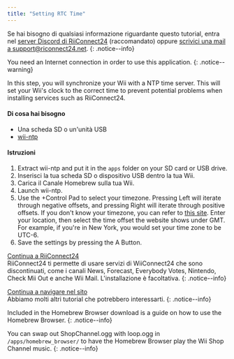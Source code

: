 ```yaml
---
title: "Setting RTC Time"
---
```


Se hai bisogno di qualsiasi informazione riguardante questo tutorial, entra nel [server Discord di RiiConnect24](https://discord.gg/rc24) (raccomandato) oppure [scrivici una mail a support@riconnect24.net](mailto:support@riiconnect24.net).
{: .notice--info}

You need an Internet connection in order to use this application.
{: .notice--warning}

In this step, you will synchronize your Wii with a NTP time server. This will set your Wii's clock to the correct time to prevent potential problems when installing services such as RiiConnect24.

#### Di cosa hai bisogno
* Una scheda SD o un'unità USB
* [wii-ntp](https://hbb1.oscwii.org/hbb/ntp/ntp.zip)

#### Istruzioni

1. Extract wii-ntp and put it in the `apps` folder on your SD card or USB drive.
2. Inserisci la tua scheda SD o dispositivo USB dentro la tua Wii.
3. Carica il Canale Homebrew sulla tua Wii.
4. Launch wii-ntp.
5. Use the +Control Pad to select your timezone. Pressing Left will iterate through negative offsets, and pressing Right will iterate through positive offsets. If you don't know your timezone, you can refer to [this site](https://greenwichmeantime.com/time-zone/). Enter your location, then select the time offset the website shows under GMT. For example, if you're in New York, you would set your time zone to be UTC-6.
6. Save the settings by pressing the A Button.

[Continua a RiiConnect24](riiconnect24)<br> RiiConnect24 ti permette di usare servizi di WiiConnect24 che sono discontinuati, come i canali News, Forecast, Everybody Votes, Nintendo, Check Mii Out e anche Wii Mail. L'installazione è facoltativa.
{: .notice--info}

[Continua a navigare nel sito](site-navigation)<br> Abbiamo molti altri tutorial che potrebbero interessarti.
{: .notice--info}

Included in the Homebrew Browser download is a guide on how to use the Homebrew Browser.
{: .notice--info}

You can swap out ShopChannel.ogg with loop.ogg in `/apps/homebrew_browser/` to have the Homebrew Browser play the Wii Shop Channel music.
{: .notice--info}
